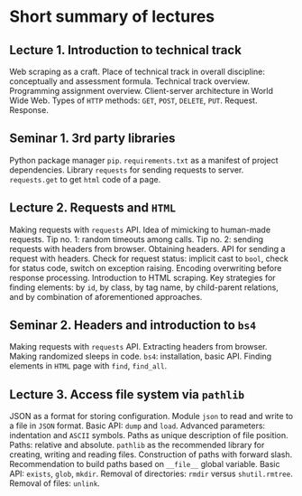 # Short summary of lectures

## Lecture 1. Introduction to technical track

Web scraping as a craft. Place of technical track in overall discipline: conceptually and 
assessment formula.
Technical track overview. Programming assignment overview. Client-server architecture in 
World Wide Web. 
Types of `HTTP` methods: `GET`, `POST`, `DELETE`, `PUT`. Request. Response.

## Seminar 1. 3rd party libraries

Python package manager `pip`. `requirements.txt` as a manifest of project dependencies. 
Library `requests` for sending
requests to server. `requests.get` to get `html` code of a page.

## Lecture 2. Requests and `HTML`

Making requests with `requests` API. Idea of mimicking to human-made requests. 
Tip no. 1: random timeouts among calls.
Tip no. 2: sending requests with headers from browser. Obtaining headers. 
API for sending a request with headers.
Check for request status: implicit cast to `bool`, check for status code, 
switch on exception raising. Encoding
overwriting before response processing. Introduction to HTML scraping. 
Key strategies for finding elements: 
by `id`, by class, by tag name, by child-parent relations, and by combination 
of aforementioned approaches.

## Seminar 2. Headers and introduction to `bs4`

Making requests with `requests` API. Extracting headers from browser. Making randomized sleeps 
in code. `bs4`: installation, basic API. Finding elements in `HTML` page with `find`, `find_all`.

## Lecture 3. Access file system via `pathlib`

JSON as a format for storing configuration. Module `json` to read and write to a 
file in `JSON` format. Basic API: `dump` and `load`. Advanced parameters: indentation and 
`ASCII` symbols. Paths as unique description of file position. Paths: relative and absolute.
`pathlib` as the recommended library for creating, writing and reading files. Construction of
paths with forward slash. Recommendation to build paths based on `__file__` global variable.
Basic API: `exists`, `glob`, `mkdir`. Removal of directories: `rmdir` versus `shutil.rmtree`.
Removal of files: `unlink`.
